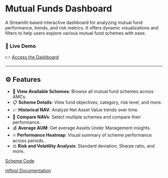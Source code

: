 #  Mutual Funds Dashboard

A Streamlit-based interactive dashboard for analyzing mutual fund performance, trends, and risk metrics. It offers dynamic visualizations and filters to help users explore various mutual fund schemes with ease.

### 🔗 Live Demo
👉 [Access the Dashboard](https://bhavyapatel9-mutual-funds-dashboar-mutual-fund-dashboard-jsj8we.streamlit.app/)

---

## ⚙️ Features

- 📄 **View Available Schemes**: Browse all mutual fund schemes across AMCs.  
- 📋 **Scheme Details**: View fund objectives, category, risk level, and more.  
- 📈 **Historical NAV**: Analyze Net Asset Value trends over time.  
- 🔀 **Compare NAVs**: Select multiple schemes and compare their performance.  
- 💰 **Average AUM**: Get average Assets Under Management insights.  
- 🔥 **Performance Heatmap**: Visual summary of scheme performance across periods.  
- ⚖️ **Risk and Volatility Analysis**: Standard deviation, Sharpe ratio, and more.  
 

[Scheme Code](https://www.amfiindia.com/spages/NAVO...)

[mftool Documentation](https://mftool.readthedocs.io/en/latest/)
